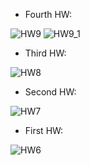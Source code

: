  - Fourth HW:

![HW9](https://github.com/DaniilSob2004/ADO.NET_EF_CW/assets/106149184/e916b565-2314-4e99-be8f-ff90f6336c1c)
![HW9_1](https://github.com/DaniilSob2004/ADO.NET_EF_CW/assets/106149184/252b3779-4b33-4d51-b3d5-c252d2bb0816)

 - Third HW:

![HW8](https://github.com/DaniilSob2004/ADO.NET_EF_CW/assets/106149184/c601d28b-72fa-4c03-a0c5-09aee4d4cd2b)

 - Second HW:

![HW7](https://github.com/DaniilSob2004/ADO.NET_EF_CW/assets/106149184/3a2e9a92-2208-45d4-8341-6a61c9700381)

 - First HW: 

![HW6](https://github.com/DaniilSob2004/ADO.NET_EF_CW/assets/106149184/bc7da2a6-2a4c-47ef-b9b6-458a0fb8acef)